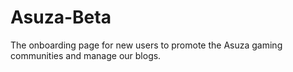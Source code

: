# Asuza-Beta
The onboarding page for new users to promote the Asuza gaming communities and manage our blogs.
